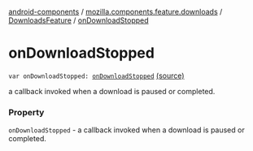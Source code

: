 [android-components](../../index.md) / [mozilla.components.feature.downloads](../index.md) / [DownloadsFeature](index.md) / [onDownloadStopped](./on-download-stopped.md)

# onDownloadStopped

`var onDownloadStopped: `[`onDownloadStopped`](../../mozilla.components.feature.downloads.manager/on-download-stopped.md) [(source)](https://github.com/mozilla-mobile/android-components/blob/master/components/feature/downloads/src/main/java/mozilla/components/feature/downloads/DownloadsFeature.kt#L72)

a callback invoked when a download is paused or completed.

### Property

`onDownloadStopped` - a callback invoked when a download is paused or completed.